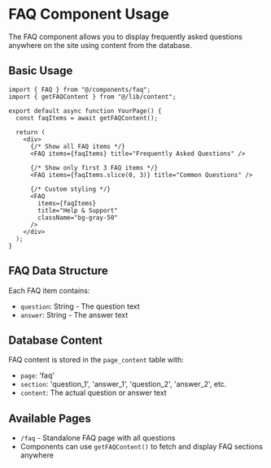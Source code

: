 # FAQ Component Usage

The FAQ component allows you to display frequently asked questions anywhere on the site using content from the database.

## Basic Usage

```tsx
import { FAQ } from "@/components/faq";
import { getFAQContent } from "@/lib/content";

export default async function YourPage() {
  const faqItems = await getFAQContent();

  return (
    <div>
      {/* Show all FAQ items */}
      <FAQ items={faqItems} title="Frequently Asked Questions" />
      
      {/* Show only first 3 FAQ items */}
      <FAQ items={faqItems.slice(0, 3)} title="Common Questions" />
      
      {/* Custom styling */}
      <FAQ 
        items={faqItems} 
        title="Help & Support" 
        className="bg-gray-50" 
      />
    </div>
  );
}
```

## FAQ Data Structure

Each FAQ item contains:
- `question`: String - The question text
- `answer`: String - The answer text

## Database Content

FAQ content is stored in the `page_content` table with:
- `page`: 'faq'
- `section`: 'question_1', 'answer_1', 'question_2', 'answer_2', etc.
- `content`: The actual question or answer text

## Available Pages

- `/faq` - Standalone FAQ page with all questions
- Components can use `getFAQContent()` to fetch and display FAQ sections anywhere